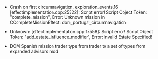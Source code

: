 - Crash on first circumnavigation. exploration_events.16
   [effectimplementation.cpp:25522]: Script error! Script Object Token: "complete_mission", Error: Unknown mission in CCompleteMissionEffect: dom_portugal_circumnavigation
- Unknown:
   [effectimplementation.cpp:15558]: Script error! Script Object Token:
   "add_estate_influence_modifier", Error: Invalid Estate Specified!

- DOM Spanish mission trader type from trader to a set of types from expanded
  advisors mod
